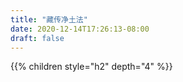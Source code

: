 ```yaml
---
title: "藏传净土法"
date: 2020-12-14T17:26:13-08:00
draft: false
---
```


{{% children style="h2" depth="4" %}}
